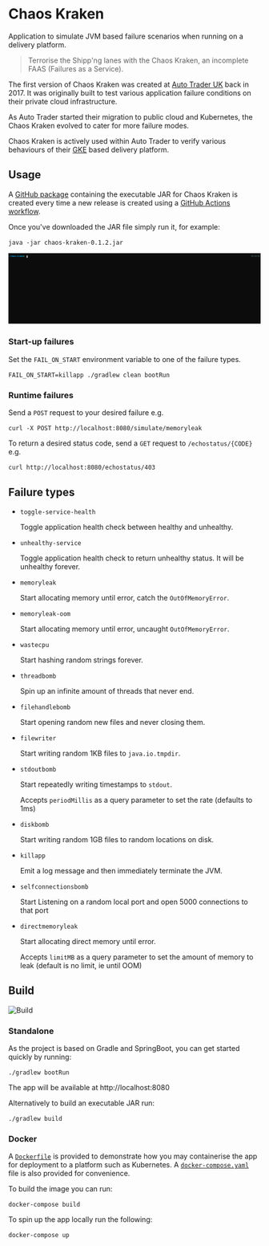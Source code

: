 # Chaos Kraken

Application to simulate JVM based failure scenarios when running on a delivery platform.

> Terrorise the Shipp'ng lanes with the Chaos Kraken, an incomplete FAAS (Failures as a Service).  

The first version of Chaos Kraken was created at [Auto Trader UK](https://careers.autotrader.co.uk/) back in 2017. It was originally built to test various application failure conditions on their private cloud infrastructure.

As Auto Trader started their migration to public cloud and Kubernetes, the Chaos Kraken evolved to cater for more failure modes.

Chaos Kraken is actively used within Auto Trader to verify various behaviours of their [GKE](https://cloud.google.com/kubernetes-engine) based delivery platform. 

## Usage

A [GitHub package](https://github.com/autotraderuk/chaos-kraken/packages/143034) containing the executable JAR for Chaos Kraken is created every time a new release is created using a [GitHub Actions workflow](.github/workflows/publish-release.yaml). 

Once you've downloaded the JAR file simply run it, for example:

```shell script
java -jar chaos-kraken-0.1.2.jar
```

![Alt text](./chaos-kraken-usage.svg)

### Start-up failures

Set the `FAIL_ON_START` environment variable to one of the failure types. 

 ```shell script
FAIL_ON_START=killapp ./gradlew clean bootRun 
```

### Runtime failures

Send a `POST` request to your desired failure e.g. 

```shell script
curl -X POST http://localhost:8080/simulate/memoryleak
```

To return a desired status code, send a `GET` request to `/echostatus/{CODE}` e.g. 

```shell script
curl http://localhost:8080/echostatus/403
```

## Failure types

- `toggle-service-health`

  Toggle application health check between healthy and unhealthy.

- `unhealthy-service`

  Toggle application health check to return unhealthy status. It will be unhealthy forever.

- `memoryleak`

  Start allocating memory until error, catch the `OutOfMemoryError`.
  
- `memoryleak-oom`

  Start allocating memory until error, uncaught `OutOfMemoryError`.

- `wastecpu`

  Start hashing random strings forever.

- `threadbomb`

  Spin up an infinite amount of threads that never end.

- `filehandlebomb`

  Start opening random new files and never closing them.

- `filewriter`

  Start writing random 1KB files to `java.io.tmpdir`.

- `stdoutbomb`

  Start repeatedly writing timestamps to `stdout`.
  
  Accepts `periodMillis` as a query parameter to set the rate (defaults to 1ms)

- `diskbomb`

  Start writing random 1GB files to random locations on disk.

- `killapp`

  Emit a log message and then immediately terminate the JVM.

- `selfconnectionsbomb`

  Start Listening on a random local port and open 5000 connections to that port

- `directmemoryleak`

  Start allocating direct memory until error.

  Accepts `limitMB` as a query parameter to set the amount of memory to leak (default is no limit, ie until OOM)

## Build

![Build](https://github.com/autotraderuk/chaos-kraken/workflows/Build/badge.svg?branch=master)

### Standalone

As the project is based on Gradle and SpringBoot, you can get started quickly by running:

```shell script
./gradlew bootRun 
```

The app will be available at http://localhost:8080

Alternatively to build an executable JAR run:

```shell script
./gradlew build
```

### Docker

A [`Dockerfile`](Dockerfile) is provided to demonstrate how you may containerise the app for deployment to a platform such as Kubernetes. 
A [`docker-compose.yaml`](docker-compose.yml) file is also provided for convenience.  

To build the image you can run:

```shell script
docker-compose build
```

To spin up the app locally run the following:

```shell script
docker-compose up
``` 

